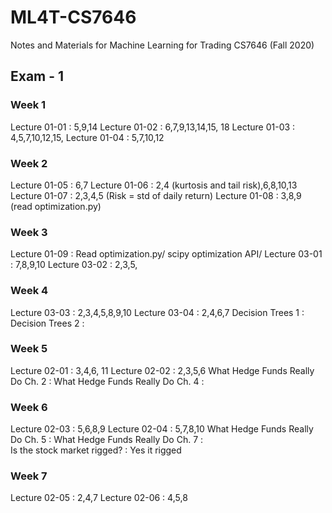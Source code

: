 # ML4T-CS7646
Notes and Materials for Machine Learning for Trading CS7646 (Fall 2020)

## Exam - 1
### Week 1

Lecture 01-01 : 5,9,14
Lecture 01-02 : 6,7,9,13,14,15, 18
Lecture 01-03 : 4,5,7,10,12,15,
Lecture 01-04 : 5,7,10,12

### Week 2

Lecture 01-05 : 6,7
Lecture 01-06 : 2,4 (kurtosis and tail risk),6,8,10,13
Lecture 01-07 : 2,3,4,5 (Risk = std of daily return)
Lecture 01-08 : 3,8,9 (read optimization.py)

### Week 3

Lecture 01-09 : Read optimization.py/ scipy optimization API/ 
Lecture 03-01 : 7,8,9,10
Lecture 03-02 : 2,3,5,

### Week 4

Lecture 03-03 : 2,3,4,5,8,9,10
Lecture 03-04 : 2,4,6,7
Decision Trees 1 :
Decision Trees 2 :

### Week 5

Lecture 02-01 : 3,4,6, 11
Lecture 02-02 : 2,3,5,6
What Hedge Funds Really Do Ch. 2 :
What Hedge Funds Really Do Ch. 4 :

### Week 6

Lecture 02-03 : 5,6,8,9
Lecture 02-04 : 5,7,8,10
What Hedge Funds Really Do Ch. 5 : 
What Hedge Funds Really Do Ch. 7 :  
Is the stock market rigged? : Yes it rigged

### Week 7

Lecture 02-05 : 2,4,7
Lecture 02-06 : 4,5,8